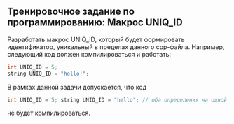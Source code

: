 ## Тренировочное задание по программированию: Макрос UNIQ_ID

Разработать макрос UNIQ_ID, который будет формировать идентификатор, уникальный в пределах данного cpp-файла. Например, следующий код должен компилироваться и работать:
```cpp
int UNIQ_ID = 5;
string UNIQ_ID = "hello!";
```

В рамках данной задачи допускается, что код
```cpp
int UNIQ_ID = 5; string UNIQ_ID = "hello"; // оба определения на одной строке
```
не будет компилироваться.
